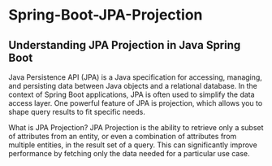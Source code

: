 # Spring-Boot-JPA-Projection
## Understanding JPA Projection in Java Spring Boot
Java Persistence API (JPA) is a Java specification for accessing, managing, and persisting data between Java objects and a relational database. In the context of Spring Boot applications, JPA is often used to simplify the data access layer. One powerful feature of JPA is projection, which allows you to shape query results to fit specific needs.

What is JPA Projection?
JPA Projection is the ability to retrieve only a subset of attributes from an entity, or even a combination of attributes from multiple entities, in the result set of a query. This can significantly improve performance by fetching only the data needed for a particular use case.
